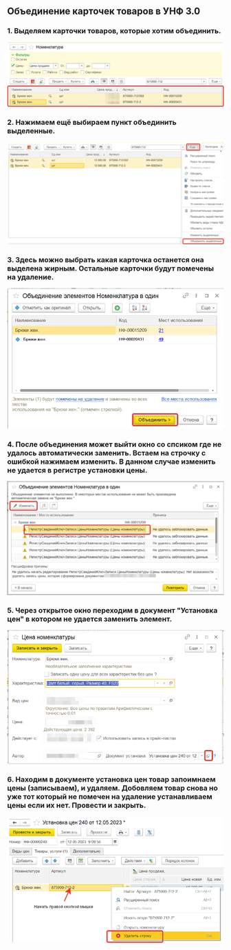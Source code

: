 ## Объединение карточек товаров в УНФ 3.0
### 1. Выделяем карточки товаров, которые хотим объединить.
![](https://github.com/Hi-ITKKT/1C-UNF3/blob/62ed1717f7fd728add19c792fcfcf4213f3b8dcd/%D0%9A%D0%B0%D1%80%D1%82%D0%B8%D0%BD%D0%BA%D0%B8/1.png)
### 2. Нажимаем ещё выбираем пункт объединить выделенные.
![](https://github.com/Hi-ITKKT/1C-UNF3/blob/6faa9517869e15c42e379656e71776616b325550/%D0%9A%D0%B0%D1%80%D1%82%D0%B8%D0%BD%D0%BA%D0%B8/2.png)
### 3. Здесь можно выбрать какая карточка останется она выделена жирным. Остальные карточки будут помечены на удаление.
![](https://github.com/Hi-ITKKT/1C-UNF3/blob/1dece164fca4832d9056b2ff83aff2732dc6bec1/%D0%9A%D0%B0%D1%80%D1%82%D0%B8%D0%BD%D0%BA%D0%B8/3.png)
### 4. После объединения может выйти окно со спсиком где не удалось автоматически заменить. Встаем на строчку с ошибкой нажимаем изменить. В данном случае изменить не удается в регистре установки цены.
![](https://github.com/Hi-ITKKT/1C-UNF3/blob/0aa1c0e9cdc06292f7c869620a91e78aa5ac7178/%D0%9A%D0%B0%D1%80%D1%82%D0%B8%D0%BD%D0%BA%D0%B8/4.png)
### 5. Через открытое окно переходим в документ "Установка цен" в котором не удается заменить элемент.
![](https://github.com/Hi-ITKKT/1C-UNF3/blob/2c8ac2a80e0ae12a10ca3848d9223f53a0f39582/%D0%9A%D0%B0%D1%80%D1%82%D0%B8%D0%BD%D0%BA%D0%B8/5.png)
### 6. Находим в документе установка цен товар запоимнаем цены (записываем), и удаляем. Добовляем товар снова но уже тот который не помечен на удаление устанавливаем цены если их нет. Провести и закрыть.
![](https://github.com/Hi-ITKKT/1C-UNF3/blob/2cc7dbe4dc5a79f3c64ef63e4086b18562cb0b23/%D0%9A%D0%B0%D1%80%D1%82%D0%B8%D0%BD%D0%BA%D0%B8/6.png)
